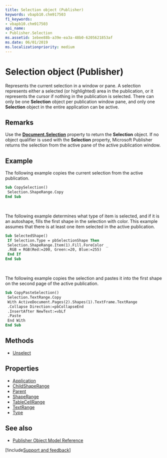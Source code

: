 ```yaml
---
title: Selection object (Publisher)
keywords: vbapb10.chm917503
f1_keywords:
- vbapb10.chm917503
api_name:
- Publisher.Selection
ms.assetid: 1ebee88b-a39e-ea3a-48b0-6205621853af
ms.date: 06/01/2019
ms.localizationpriority: medium
---
```



# Selection object (Publisher)

Represents the current selection in a window or pane. A selection represents either a selected (or highlighted) area in the publication, or it represents the cursor if nothing in the publication is selected. There can only be one **Selection** object per publication window pane, and only one **Selection** object in the entire application can be active.
 
## Remarks

Use the **[Document.Selection](Publisher.Document.Selection.md)** property to return the **Selection** object. If no object qualifier is used with the **Selection** property, Microsoft Publisher returns the selection from the active pane of the active publication window. 


## Example

The following example copies the current selection from the active publication.

```vb
Sub CopySelection() 
 Selection.ShapeRange.Copy 
End Sub
```

<br/>

The following example determines what type of item is selected, and if it is an autoshape, fills the first shape in the selection with color. This example assumes that there is at least one item selected in the active publication.

```vb
Sub SelectedShape() 
 If Selection.Type = pbSelectionShape Then 
 Selection.ShapeRange.Item(1).Fill.ForeColor _ 
 .RGB = RGB(Red:=200, Green:=20, Blue:=255) 
 End If 
End Sub
```

<br/>

The following example copies the selection and pastes it into the first shape on the second page of the active publication.

```vb
Sub CopyPasteSelection() 
 Selection.TextRange.Copy 
 With ActiveDocument.Pages(2).Shapes(1).TextFrame.TextRange 
 .Collapse Direction:=pbCollapseEnd 
 .InsertAfter NewText:=vbLf 
 .Paste 
 End With 
End Sub
```


## Methods

- [Unselect](Publisher.Selection.Unselect.md)

## Properties

- [Application](Publisher.Selection.Application.md)
- [ChildShapeRange](Publisher.Selection.ChildShapeRange.md)
- [Parent](Publisher.Selection.Parent.md)
- [ShapeRange](Publisher.Selection.ShapeRange.md)
- [TableCellRange](Publisher.Selection.TableCellRange.md)
- [TextRange](Publisher.Selection.TextRange.md)
- [Type](Publisher.Selection.Type.md)

## See also

- [Publisher Object Model Reference](overview/publisher/object-model.md)



[!include[Support and feedback](~/includes/feedback-boilerplate.md)]
